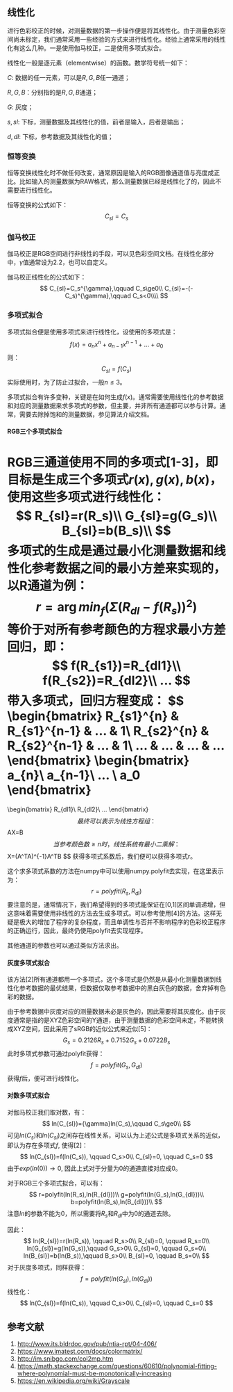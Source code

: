 ## 线性化

进行色彩校正的时候，对测量数据的第一步操作便是将其线性化。由于测量色彩空间尚未标定，我们通常采用一些经验的方式来进行线性化。经验上通常采用的线性化有这么几种。一是使用伽马校正，二是使用多项式拟合。

线性化一般是逐元素（elementwise）的函数。数学符号统一如下：

$C$: 数据的任一元素，可以是$R,G,B$任一通道；

$R,G,B$：分别指的是$R,G,B$通道；

$G$: 灰度；

$s,sl$: 下标，测量数据及其线性化的值，前者是输入，后者是输出；

$d,dl$: 下标，参考数据及其线性化的值；



### 恒等变换

恒等变换线性化时不做任何改变，通常原因是输入的RGB图像通道值与亮度成正比。比如输入的测量数据为RAW格式，那么测量数据已经是线性化了的，因此不需要进行线性化。

恒等变换的公式如下：
$$
C_{sl}=C_s
$$

### 伽马校正

伽马校正是RGB空间进行非线性的手段，可以见色彩空间文档。在线性化部分中，$\gamma$值通常设为2.2，也可以自定义。

伽马校正线性化的公式如下：
$$
C_{sl}=C_s^{\gamma},\qquad C_s\ge0\\
C_{sl}=-(-C_s)^{\gamma},\qquad C_s<0\\\\
$$

### 多项式拟合

多项式拟合便是使用多项式来进行线性化，设使用的多项式是：
$$
f(x)=a_nx^n+a_{n-1}x^{n-1}+...+a_0
$$
则：
$$
C_{sl}=f(C_s)
$$
实际使用时，为了防止过拟合，一般$n\le3$。

多项式拟合有许多变种，关键是在如何生成$f(x)$。通常需要使用线性化的参考数据和对应的测量数据来求多项式的参数，但主要，并非所有通道都可以参与计算。通常，需要去除掉饱和的测量数据，参见算法介绍文档。

#### RGB三个多项式拟合

RGB三通道使用不同的多项式[1-3]，即目标是生成三个多项式$r(x),g(x),b(x)$，使用这些多项式进行线性化：
$$
R_{sl}=r(R_s)\\
G_{sl}=g(G_s)\\
B_{sl}=b(B_s)\\
$$
多项式的生成是通过最小化测量数据和线性化参考数据之间的最小方差来实现的，以R通道为例：
$$
r=\arg min_{f}(\Sigma (R_{dl}-f(R_s))^2)
$$
等价于对所有参考颜色的方程求最小方差回归，即：
$$
f(R_{s1})=R_{dl1}\\
f(R_{s2})=R_{dl2}\\
...
$$
带入多项式，回归方程变成：
$$
\begin{bmatrix}
R_{s1}^{n} & R_{s1}^{n-1} & ... & 1\\ 
R_{s2}^{n} & R_{s2}^{n-1} & ... & 1\\ 
... & ... & ... & ...
\end{bmatrix}
\begin{bmatrix}
a_{n}\\ 
a_{n-1}\\ 
... \\
a_0
\end{bmatrix}
=
\begin{bmatrix}
R_{dl1}\\ 
R_{dl2}\\ 
... 
\end{bmatrix}
$$
最终可以表示为线性方程组：
$$
AX=B
$$
当参考颜色数≥n时，线性系统有最小二乘解：
$$
X=(A^TA)^{-1}A^TB
$$
获得多项式系数后，我们便可以获得多项式r。

这个求多项式系数的方法在numpy中可以使用numpy.polyfit去实现，在这里表示为：
$$
r=polyfit(R_s,R_{dl})
$$
要注意的是，通常情况下，我们希望得到的多项式能保证在[0,1]区间单调递增，但这意味着需要使用非线性的方法去生成多项式。可以参考使用[4]的方法。这样无疑是极大的增加了程序的复杂程度，而且单调性与否并不影响程序的色彩校正程序的正确运行，因此，最终仍使用polyfit去实现程序。

其他通道的参数也可以通过类似方法求出。

#### 灰度多项式拟合

该方法[2]所有通道都用一个多项式，这个多项式是仍然是从最小化测量数据到线性化参考数据的最优结果，但数据仅取参考数据中的黑白灰色的数据，舍弃掉有色彩的数据。

由于参考数据中灰度对应的测量数据未必是灰色的，因此需要将其灰度化。由于灰度通常是指的是XYZ色彩空间的Y通道，由于测量数据的色彩空间未定，不能转换成XYZ空间，因此采用了sRGB的近似公式来近似[5]：
$$
G_{s}=0.2126R_{s}+0.7152G_{s}+0.0722B_{s}
$$
此时多项式参数可通过polyfit获得：
$$
f=polyfit(G_{s},G_{dl})
$$
获得$f$后，便可进行线性化。

#### 对数多项式拟合

对伽马校正我们取对数，有：
$$
ln(C_{sl})={\gamma}ln(C_s),\qquad C_s\ge0\\
$$
可见$ln(C_s)$和$ln(C_{sl})$之间存在线性关系，可以认为上述公式是多项式关系的近似，即认为存在多项式$f$, 使得[2]：
$$
ln(C_{sl})=f(ln(C_s)), \qquad C_s>0\\
C_{sl}=0, \qquad C_s=0
$$
由于$exp(ln(0))\to0$, 因此上式对于分量为0的通道直接对应成0。

对于RGB三个多项式拟合，可以有：
$$
r=polyfit(ln(R_s),ln(R_{dl}))\\
g=polyfit(ln(G_s),ln(G_{dl}))\\
b=polyfit(ln(B_s),ln(B_{dl}))\\
$$
注意$ln$的参数不能为0，所以需要将$R_s$和$R_{dl}$中为0的通道去除。

因此：
$$
ln(R_{sl})=r(ln(R_s)), \qquad R_s>0\\
R_{sl}=0, \qquad R_s=0\\
ln(G_{sl})=g(ln(G_s)),\qquad G_s>0\\
G_{sl}=0, \qquad G_s=0\\
ln(B_{sl})=b(ln(B_s)),\qquad B_s>0\\
B_{sl}=0, \qquad B_s=0\\
$$
对于灰度多项式，同样获得：
$$
f=polyfit(ln(G_{sl}),ln(G_{dl}))
$$
线性化：
$$
ln(C_{sl})=f(ln(C_s)), \qquad C_s>0\\
C_{sl}=0, \qquad C_s=0
$$

## 参考文献

1. http://www.its.bldrdoc.gov/pub/ntia-rpt/04-406/
2. https://www.imatest.com/docs/colormatrix/
3. http://im.snibgo.com/col2mp.htm
4. https://math.stackexchange.com/questions/60610/polynomial-fitting-where-polynomial-must-be-monotonically-increasing
5. https://en.wikipedia.org/wiki/Grayscale




